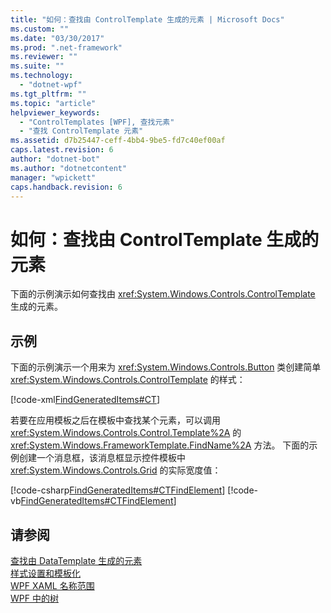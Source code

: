 ```yaml
---
title: "如何：查找由 ControlTemplate 生成的元素 | Microsoft Docs"
ms.custom: ""
ms.date: "03/30/2017"
ms.prod: ".net-framework"
ms.reviewer: ""
ms.suite: ""
ms.technology: 
  - "dotnet-wpf"
ms.tgt_pltfrm: ""
ms.topic: "article"
helpviewer_keywords: 
  - "ControlTemplates [WPF], 查找元素"
  - "查找 ControlTemplate 元素"
ms.assetid: d7b25447-ceff-4bb4-9be5-fd7c40ef00af
caps.latest.revision: 6
author: "dotnet-bot"
ms.author: "dotnetcontent"
manager: "wpickett"
caps.handback.revision: 6
---
```

# 如何：查找由 ControlTemplate 生成的元素
下面的示例演示如何查找由 <xref:System.Windows.Controls.ControlTemplate> 生成的元素。  
  
## 示例  
 下面的示例演示一个用来为 <xref:System.Windows.Controls.Button> 类创建简单 <xref:System.Windows.Controls.ControlTemplate> 的样式：  
  
 [!code-xml[FindGeneratedItems#CT](../../../../samples/snippets/csharp/VS_Snippets_Wpf/FindGeneratedItems/CSharp/Window1.xaml#ct)]  
  
 若要在应用模板之后在模板中查找某个元素，可以调用 <xref:System.Windows.Controls.Control.Template%2A> 的 <xref:System.Windows.FrameworkTemplate.FindName%2A> 方法。  下面的示例创建一个消息框，该消息框显示控件模板中 <xref:System.Windows.Controls.Grid> 的实际宽度值：  
  
 [!code-csharp[FindGeneratedItems#CTFindElement](../../../../samples/snippets/csharp/VS_Snippets_Wpf/FindGeneratedItems/CSharp/Window1.xaml.cs#ctfindelement)]
 [!code-vb[FindGeneratedItems#CTFindElement](../../../../samples/snippets/visualbasic/VS_Snippets_Wpf/FindGeneratedItems/VisualBasic/Window1.xaml.vb#ctfindelement)]  
  
## 请参阅  
 [查找由 DataTemplate 生成的元素](../../../../docs/framework/wpf/data/how-to-find-datatemplate-generated-elements.md)   
 [样式设置和模板化](../../../../docs/framework/wpf/controls/styling-and-templating.md)   
 [WPF XAML 名称范围](../../../../docs/framework/wpf/advanced/wpf-xaml-namescopes.md)   
 [WPF 中的树](../../../../docs/framework/wpf/advanced/trees-in-wpf.md)